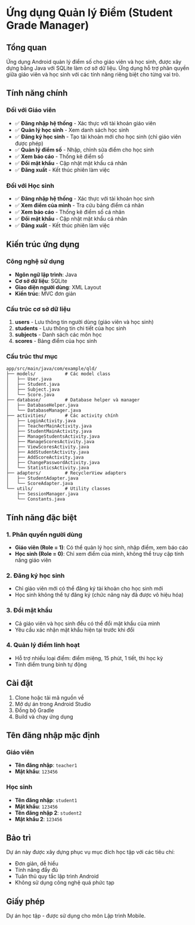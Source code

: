 # Ứng dụng Quản lý Điểm (Student Grade Manager)

## Tổng quan

Ứng dụng Android quản lý điểm số cho giáo viên và học sinh, được xây dựng bằng Java với SQLite làm cơ sở dữ liệu. Ứng dụng hỗ trợ phân quyền giữa giáo viên và học sinh với các tính năng riêng biệt cho từng vai trò.

## Tính năng chính

### Đối với Giáo viên
- ✅ **Đăng nhập hệ thống** - Xác thực với tài khoản giáo viên
- ✅ **Quản lý học sinh** - Xem danh sách học sinh
- ✅ **Đăng ký học sinh** - Tạo tài khoản mới cho học sinh (chỉ giáo viên được phép)
- ✅ **Quản lý điểm số** - Nhập, chỉnh sửa điểm cho học sinh
- ✅ **Xem báo cáo** - Thống kê điểm số
- ✅ **Đổi mật khẩu** - Cập nhật mật khẩu cá nhân
- ✅ **Đăng xuất** - Kết thúc phiên làm việc

### Đối với Học sinh  
- ✅ **Đăng nhập hệ thống** - Xác thực với tài khoản học sinh
- ✅ **Xem điểm của mình** - Tra cứu bảng điểm cá nhân
- ✅ **Xem báo cáo** - Thống kê điểm số cá nhân
- ✅ **Đổi mật khẩu** - Cập nhật mật khẩu cá nhân
- ✅ **Đăng xuất** - Kết thúc phiên làm việc

## Kiến trúc ứng dụng

### Công nghệ sử dụng
- **Ngôn ngữ lập trình**: Java
- **Cơ sở dữ liệu**: SQLite
- **Giao diện người dùng**: XML Layout
- **Kiến trúc**: MVC đơn giản

### Cấu trúc cơ sở dữ liệu
1. **users** - Lưu thông tin người dùng (giáo viên và học sinh)
2. **students** - Lưu thông tin chi tiết của học sinh
3. **subjects** - Danh sách các môn học
4. **scores** - Bảng điểm của học sinh

### Cấu trúc thư mục
```
app/src/main/java/com/example/qld/
├── models/           # Các model class
│   ├── User.java
│   ├── Student.java  
│   ├── Subject.java
│   └── Score.java
├── database/         # Database helper và manager
│   ├── DatabaseHelper.java
│   └── DatabaseManager.java
├── activities/       # Các activity chính
│   ├── LoginActivity.java
│   ├── TeacherMainActivity.java
│   ├── StudentMainActivity.java
│   ├── ManageStudentsActivity.java
│   ├── ManageScoresActivity.java
│   ├── ViewScoresActivity.java
│   ├── AddStudentActivity.java
│   ├── AddScoreActivity.java
│   ├── ChangePasswordActivity.java
│   └── StatisticsActivity.java
├── adapters/         # RecyclerView adapters
│   ├── StudentAdapter.java
│   └── ScoreAdapter.java
└── utils/            # Utility classes
    ├── SessionManager.java
    └── Constants.java
```

## Tính năng đặc biệt

### 1. Phân quyền người dùng
- **Giáo viên (Role = 1)**: Có thể quản lý học sinh, nhập điểm, xem báo cáo
- **Học sinh (Role = 0)**: Chỉ xem điểm của mình, không thể truy cập tính năng giáo viên

### 2. Đăng ký học sinh
- Chỉ giáo viên mới có thể đăng ký tài khoản cho học sinh mới
- Học sinh không thể tự đăng ký (chức năng này đã được vô hiệu hóa)

### 3. Đổi mật khẩu
- Cả giáo viên và học sinh đều có thể đổi mật khẩu của mình
- Yêu cầu xác nhận mật khẩu hiện tại trước khi đổi

### 4. Quản lý điểm linh hoạt
- Hỗ trợ nhiều loại điểm: điểm miệng, 15 phút, 1 tiết, thi học kỳ
- Tính điểm trung bình tự động

## Cài đặt

1. Clone hoặc tải mã nguồn về
2. Mở dự án trong Android Studio
3. Đồng bộ Gradle
4. Build và chạy ứng dụng

## Tên đăng nhập mặc định

### Giáo viên
- **Tên đăng nhập**: `teacher1`
- **Mật khẩu**: `123456`

### Học sinh
- **Tên đăng nhập**: `student1`
- **Mật khẩu**: `123456`
- **Tên đăng nhập 2**: `student2`
- **Mật khẩu 2**: `123456`

## Bảo trì

Dự án này được xây dựng phục vụ mục đích học tập với các tiêu chí:
- Đơn giản, dễ hiểu
- Tính năng đầy đủ
- Tuân thủ quy tắc lập trình Android
- Không sử dụng công nghệ quá phức tạp

## Giấy phép

Dự án học tập - được sử dụng cho môn Lập trình Mobile.